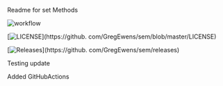 Readme for set Methods

![workflow](https://github.com/GregEwens/sem/actions/workflows/main.yml/badge.svg)

[![LICENSE](https://img.shields.io/github/license/GregEwens/sem.svg?style=flat-square)](https://github.
com/GregEwens/sem/blob/master/LICENSE)

[![Releases](https://img.shields.io/github/release/GregEwens/sem/all.svg?style=flat-square)](https://github.
com/GregEwens/sem/releases)

Testing update

Added GitHubActions